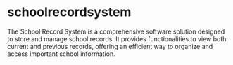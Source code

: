 # schoolrecordsystem
The School Record System is a comprehensive software solution designed to store and manage school records. It provides functionalities to view both current and previous records, offering an efficient way to organize and access important school information.
